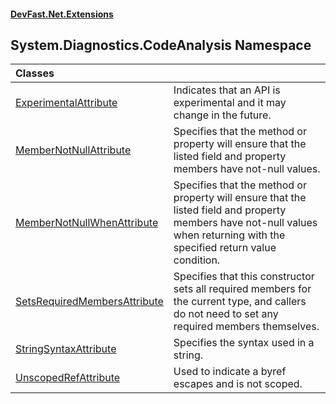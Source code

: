 #### [DevFast.Net.Extensions](index.md 'index')

## System.Diagnostics.CodeAnalysis Namespace

| Classes | |
| :--- | :--- |
| [ExperimentalAttribute](System.Diagnostics.CodeAnalysis.ExperimentalAttribute.md 'System.Diagnostics.CodeAnalysis.ExperimentalAttribute') | Indicates that an API is experimental and it may change in the future. |
| [MemberNotNullAttribute](System.Diagnostics.CodeAnalysis.MemberNotNullAttribute.md 'System.Diagnostics.CodeAnalysis.MemberNotNullAttribute') | Specifies that the method or property will ensure that the listed field and property members have not-null values. |
| [MemberNotNullWhenAttribute](System.Diagnostics.CodeAnalysis.MemberNotNullWhenAttribute.md 'System.Diagnostics.CodeAnalysis.MemberNotNullWhenAttribute') | Specifies that the method or property will ensure that the listed field and property members have not-null values when returning with the specified return value condition. |
| [SetsRequiredMembersAttribute](System.Diagnostics.CodeAnalysis.SetsRequiredMembersAttribute.md 'System.Diagnostics.CodeAnalysis.SetsRequiredMembersAttribute') | Specifies that this constructor sets all required members for the current type, and callers do not need to set any required members themselves. |
| [StringSyntaxAttribute](System.Diagnostics.CodeAnalysis.StringSyntaxAttribute.md 'System.Diagnostics.CodeAnalysis.StringSyntaxAttribute') | Specifies the syntax used in a string. |
| [UnscopedRefAttribute](System.Diagnostics.CodeAnalysis.UnscopedRefAttribute.md 'System.Diagnostics.CodeAnalysis.UnscopedRefAttribute') | Used to indicate a byref escapes and is not scoped. |
